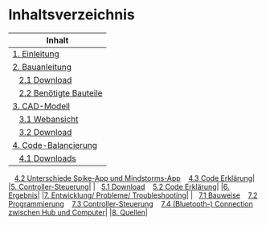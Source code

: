 # Inhaltsverzeichnis

|Inhalt|
|------|
|[1. Einleitung](01-Einleitung.md)|
|[2. Bauanleitung](02-Bauanleitung.md)| 
|&nbsp;&nbsp;&nbsp;[2.1 Download](02-Bauanleitung.md#Download)
&nbsp;&nbsp;&nbsp;[2.2 Benötigte Bauteile](02-Bauanleitung.md#Benötigte-Bauteile)|
|[3. CAD-Modell](03-CAD-Modell.md)|
|&nbsp;&nbsp;&nbsp;[3.1 Webansicht](03-CAD-Modell.md#Webansicht)
&nbsp;&nbsp;&nbsp;[3.2 Download](03-CAD-Modell.md#Download)|
|[4. Code-Balancierung](04-Code_Balancierung.md)|
|&nbsp;&nbsp;&nbsp;[4.1 Downloads](04-Code_Balancierung.md#Downloads)
&nbsp;&nbsp;&nbsp;[4.2 Unterschiede Spike-App und Mindstorms-App](04-Code_Balancierung.md#Unterschiede-Spike-App-und-Mindstorms-App)
&nbsp;&nbsp;&nbsp;[4.3 Code Erklärung](04-Code_Balancierung.md#Code-Erklärung)|
|[5. Controller-Steuerung](05-Controller_Steuerung.md)|
|&nbsp;&nbsp;&nbsp;[5.1 Download](05-Controller_Steuerung.md#Download)
&nbsp;&nbsp;&nbsp;[5.2 Code Erklärung](05-Controller_Steuerung.md#Code-Erklärung)|
|[6. Ergebnis](06-Ergebnis.md)|
|[7. Entwicklung/ Probleme/ Troubleshooting](07-Entwicklung_Probleme_Troubleshooting.md)|
|&nbsp;&nbsp;&nbsp;[7.1 Bauweise](07-Entwicklung_Probleme_Troubleshooting.md#Bauweise)
&nbsp;&nbsp;&nbsp;[7.2 Programmierung](07-Entwicklung_Probleme_Troubleshooting.md#Programmierung)
&nbsp;&nbsp;&nbsp;[7.3 Controller-Steuerung](07-Entwicklung_Probleme_Troubleshooting.md#Controller-Steuerung)
&nbsp;&nbsp;&nbsp;[7.4 (Bluetooth-) Connection zwischen Hub und Computer](07-Entwicklung_Probleme_Troubleshooting.md#Bluetooth-Connection-zwischen-Hub-und-Computer)|
|[8. Quellen](08-Quellen.md)|

